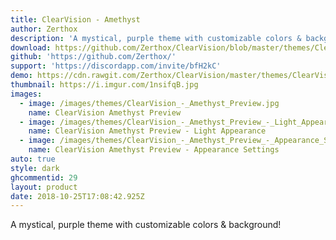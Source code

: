 ```yaml
---
title: ClearVision - Amethyst
author: Zerthox
description: 'A mystical, purple theme with customizable colors & background!'
download: https://github.com/Zerthox/ClearVision/blob/master/themes/ClearVision_Amethyst.theme.css
github: 'https://github.com/Zerthox/'
support: 'https://discordapp.com/invite/bfH2kC'
demo: https://cdn.rawgit.com/Zerthox/ClearVision/master/themes/ClearVision_Amethyst.theme.css
thumbnail: https://i.imgur.com/1nsifqB.jpg
images:
  - image: /images/themes/ClearVision_-_Amethyst_Preview.jpg
    name: ClearVision Amethyst Preview
  - image: /images/themes/ClearVision_-_Amethyst_Preview_-_Light_Appearance.jpg
    name: ClearVision Amethyst Preview - Light Appearance
  - image: /images/themes/ClearVision_-_Amethyst_Preview_-_Appearance_Settings.jpg
    name: ClearVision Amethyst Preview - Appearance Settings
auto: true
style: dark
ghcommentid: 29
layout: product
date: 2018-10-25T17:08:42.925Z
---
```

A mystical, purple theme with customizable colors & background!